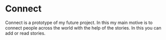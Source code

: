 # Connect

Connect is a prototype of my future project. In this my main motive is to 
connect people across the world with the help of the stories.
In this you can add or read stories.
